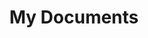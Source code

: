 ---
title: "My Documents"
# layout: mydocs
# permalink: /mydocs/
author_profile: true
use_math: true
comments: true
---